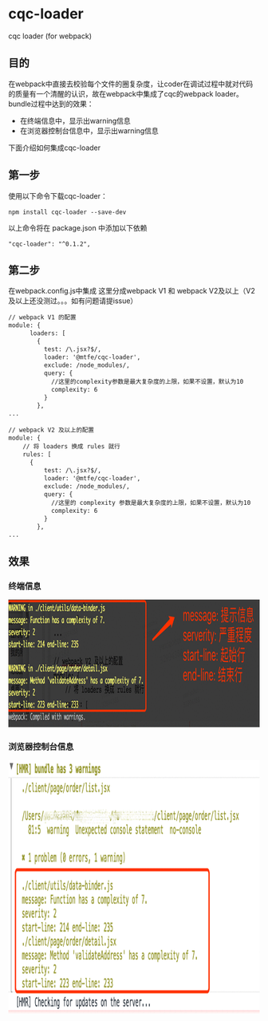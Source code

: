 # cqc-loader
cqc loader (for webpack)

## 目的

在webpack中直接去校验每个文件的圈复杂度，让coder在调试过程中就对代码的质量有一个清醒的认识，故在webpack中集成了cqc的webpack loader。
bundle过程中达到的效果：

- 在终端信息中，显示出warning信息
- 在浏览器控制台信息中，显示出warning信息

下面介绍如何集成cqc-loader
## 第一步

使用以下命令下载cqc-loader：

```
npm install cqc-loader --save-dev
```

以上命令将在 package.json 中添加以下依赖

```
"cqc-loader": "^0.1.2",
```
 
## 第二步
在webpack.config.js中集成
这里分成webpack V1 和 webpack V2及以上（V2及以上还没测过。。。如有问题请提issue）

```
// webpack V1 的配置
module: {
      loaders: [
        {
          test: /\.jsx?$/,
          loader: '@mtfe/cqc-loader',
          exclude: /node_modules/,
          query: {
            //这里的complexity参数是最大复杂度的上限，如果不设置，默认为10
            complexity: 6
          }
        },
...
  
// webpack V2 及以上的配置
module: {
    // 将 loaders 换成 rules 就行
    rules: [
      {
          test: /\.jsx?$/,
          loader: '@mtfe/cqc-loader',
          exclude: /node_modules/,
          query: {
            //这里的 complexity 参数是最大复杂度的上限，如果不设置，默认为10
            complexity: 6
          }
        },
...
```

## 效果
### 终端信息
<p align="center">
  <img alt="console" src="./assets/console.gif" height="256" width="1040">
</p>

### 浏览器控制台信息
<p align="center">
  <img alt="browser" src="./assets/browser.gif" height="508" width="1154">
</p>